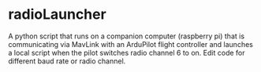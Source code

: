 # radioLauncher
A python script that runs on a companion computer (raspberry pi) that is communicating via MavLink with an ArduPilot flight controller 
and launches a local script when the pilot switches radio channel 6 to on. Edit code for different baud rate or radio channel.
